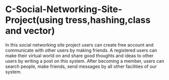 # C-Social-Networking-Site-Project(using tress,hashing,class and vector)
In this social networking site project users can create free account and communicate with other users by making friends. A registered users can make their virtual world on and share good thoughts and ideas to other users by writing a post on this system.
After becoming a member, users can search people, make friends, send messages by all other facilities of our system.
